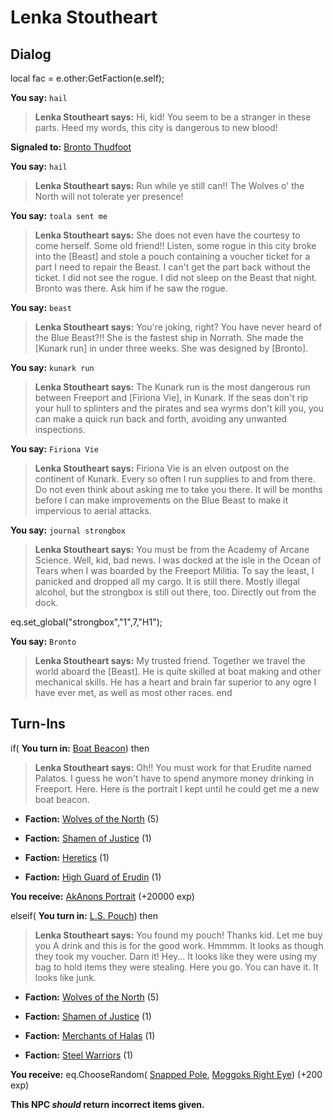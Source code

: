 # Lenka Stoutheart
## Dialog

local fac = e.other:GetFaction(e.self);


**You say:** `hail`



>**Lenka Stoutheart says:** Hi, kid! You seem to be a stranger in these parts. Heed my words, this city is dangerous to new blood!


**Signaled to:**  [Bronto Thudfoot](/npc/10135)

**You say:** `hail`



>**Lenka Stoutheart says:** Run while ye still can!!  The Wolves o' the North will not tolerate yer presence!

**You say:** `toala sent me`



>**Lenka Stoutheart says:** She does not even have the courtesy to come herself. Some old friend!! Listen, some rogue in this city broke into the [Beast] and stole a pouch containing a voucher ticket for a part I need to repair the Beast. I can't get the part back without the ticket. I did not see the rogue. I did not sleep on the Beast that night. Bronto was there. Ask him if he saw the rogue.

**You say:** `beast`



>**Lenka Stoutheart says:** You're joking, right? You have never heard of the Blue Beast?!! She is the fastest ship in Norrath. She made the [Kunark run] in under three weeks. She was designed by [Bronto].

**You say:** `kunark run`



>**Lenka Stoutheart says:** The Kunark run is the most dangerous run between Freeport and [Firiona Vie], in Kunark. If the seas don't rip your hull to splinters and the pirates and sea wyrms don't kill you, you can make a quick run back and forth, avoiding any unwanted inspections.

**You say:** `Firiona Vie`



>**Lenka Stoutheart says:** Firiona Vie is an elven outpost on the continent of Kunark. Every so often I run supplies to and from there. Do not even think about asking me to take you there. It will be months before I can make improvements on the Blue Beast to make it impervious to aerial attacks.

**You say:** `journal strongbox`



>**Lenka Stoutheart says:** You must be from the Academy of Arcane Science.  Well, kid, bad news.  I was docked at the isle in the Ocean of Tears when I was boarded by the Freeport Militia.  To say the least, I panicked and dropped all my cargo.  It is still there.  Mostly illegal alcohol, but the strongbox is still out there, too.  Directly out from the dock.


eq.set_global("strongbox","1",7,"H1");

**You say:** `Bronto`



>**Lenka Stoutheart says:** My trusted friend. Together we travel the world aboard the [Beast]. He is quite skilled at boat making and other mechanical skills. He has a heart and brain far superior to any ogre I have ever met, as well as most other races.
end

## Turn-Ins




if( **You turn in:** [Boat Beacon](/item/13818)) then 


>**Lenka Stoutheart says:** Oh!! You must work for that Erudite named Palatos. I guess he won't have to spend anymore money drinking in Freeport. Here. Here is the portrait I kept until he could get me a new boat beacon.





* __Faction:__ [Wolves of the North](/faction/320) (5)


* __Faction:__ [Shamen of Justice](/faction/327) (1)


* __Faction:__ [Heretics](/faction/265) (1)


* __Faction:__ [High Guard of Erudin](/faction/267) (1)


 **You receive:**  [AkAnons Portrait](/item/12146) (+20000 exp)

elseif( **You turn in:** [L.S. Pouch](/item/13814)) then 


>**Lenka Stoutheart says:** You found my pouch! Thanks kid. Let me buy you A drink and this is for the good work. Hmmmm. It looks as though they took my voucher. Darn it! Hey... It looks like they were using my bag to hold items they were stealing. Here you go. You can have it. It looks like junk.





* __Faction:__ [Wolves of the North](/faction/320) (5)


* __Faction:__ [Shamen of Justice](/faction/327) (1)


* __Faction:__ [Merchants of Halas](/faction/328) (1)


* __Faction:__ [Steel Warriors](/faction/311) (1)


 **You receive:** eq.ChooseRandom( [Snapped Pole](/item/13922), [Moggoks Right Eye](/item/13923)) (+200 exp)

**This NPC *should* return incorrect items given.**
